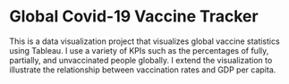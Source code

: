 # Global Covid-19 Vaccine Tracker
This is a data visualization project that visualizes global vaccine statistics using Tableau. I use a variety of KPIs such as the percentages of fully, partially, and unvaccinated people globally. I extend the visualization to illustrate the relationship between vaccination rates and GDP per capita. 
